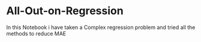 # All-Out-on-Regression
In this Notebook i have taken a Complex regression problem and tried all the methods to reduce MAE
